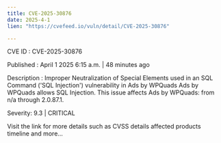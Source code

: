 ```yaml
---
title: CVE-2025-30876
date: 2025-4-1
lien: "https://cvefeed.io/vuln/detail/CVE-2025-30876"

---
```


CVE ID : CVE-2025-30876
 
Published :  April 1
2025
6:15 a.m. | 48 minutes ago
 
Description : Improper Neutralization of Special Elements used in an SQL Command ('SQL Injection') vulnerability in Ads by WPQuads Ads by WPQuads allows SQL Injection. This issue affects Ads by WPQuads: from n/a through 2.0.87.1.
 
Severity: 9.3 | CRITICAL
 
Visit the link for more details
such as CVSS details
affected products
timeline
and more...
